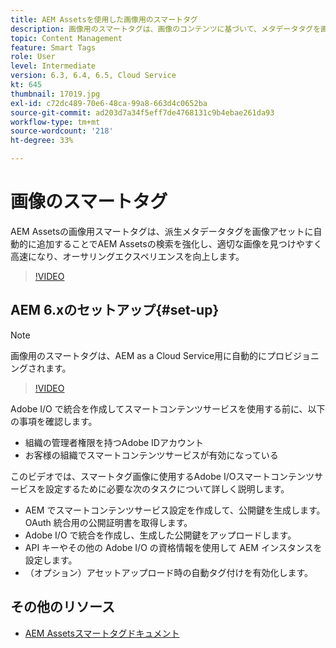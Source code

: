 ```yaml
---
title: AEM Assetsを使用した画像用のスマートタグ
description: 画像用のスマートタグは、画像のコンテンツに基づいて、メタデータタグを画像アセットに自動的かつインテリジェントに追加することで、AEMの検索機能を強化します。
topic: Content Management
feature: Smart Tags
role: User
level: Intermediate
version: 6.3, 6.4, 6.5, Cloud Service
kt: 645
thumbnail: 17019.jpg
exl-id: c72dc489-70e6-48ca-99a8-663d4c0652ba
source-git-commit: ad203d7a34f5eff7de4768131c9b4ebae261da93
workflow-type: tm+mt
source-wordcount: '218'
ht-degree: 33%

---
```


# 画像のスマートタグ

AEM Assetsの画像用スマートタグは、派生メタデータタグを画像アセットに自動的に追加することでAEM Assetsの検索を強化し、適切な画像を見つけやすく高速になり、オーサリングエクスペリエンスを向上します。

>[!VIDEO](https://video.tv.adobe.com/v/17019/?quality=12&learn=on)

## AEM 6.xのセットアップ{#set-up}

>[!NOTE]
> 画像用のスマートタグは、AEM as a Cloud Service用に自動的にプロビジョニングされます。

>[!VIDEO](https://video.tv.adobe.com/v/17023/?quality=12&learn=on)

Adobe I/O で統合を作成してスマートコンテンツサービスを使用する前に、以下の事項を確認します。

* 組織の管理者権限を持つAdobe IDアカウント
* お客様の組織でスマートコンテンツサービスが有効になっている

このビデオでは、スマートタグ画像に使用するAdobe I/Oスマートコンテンツサービスを設定するために必要な次のタスクについて詳しく説明します。

* AEM でスマートコンテンツサービス設定を作成して、公開鍵を生成します。OAuth 統合用の公開証明書を取得します。
* Adobe I/O で統合を作成し、生成した公開鍵をアップロードします。
* API キーやその他の Adobe I/O の資格情報を使用して AEM インスタンスを設定します。
* （オプション）アセットアップロード時の自動タグ付けを有効化します。

## その他のリソース

* [AEM Assetsスマートタグドキュメント](https://experienceleague.adobe.com/docs/experience-manager-cloud-service/assets/manage/smart-tags.html)
